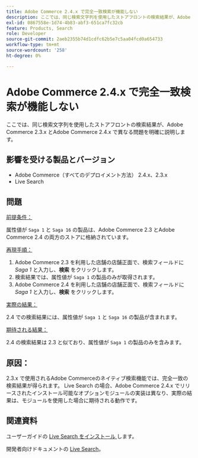 ```yaml
---
title: Adobe Commerce 2.4.x で完全一致検索が機能しない
description: ここでは、同じ検索文字列を使用したストアフロントの検索結果が、Adobe Commerce 2.3.x とAdobe Commerce 2.4.x で異なる問題を明確に説明します。
exl-id: 0867558e-1d74-4b83-abf3-651ca7fc32cb
feature: Products, Search
role: Developer
source-git-commit: 2aeb2355b74d1cdfc62b5e7c5aa04fcd0a654733
workflow-type: tm+mt
source-wordcount: '258'
ht-degree: 0%

---
```


# Adobe Commerce 2.4.x で完全一致検索が機能しない

ここでは、同じ検索文字列を使用したストアフロントの検索結果が、Adobe Commerce 2.3.x とAdobe Commerce 2.4.x で異なる問題を明確に説明します。

## 影響を受ける製品とバージョン

- Adobe Commerce（すべてのデプロイメント方法） 2.4.x、2.3.x
- Live Search

## 問題

<u> 前提条件：</u>

属性値が `Saga 1` と `Saga 16` の製品は、Adobe Commerce 2.3 とAdobe Commerce 2.4 の両方のストアに格納されています。

<u> 再現手順：</u>

1. Adobe Commerce 2.3 を利用した店舗の店舗正面で、検索フィールドに *Saga 1* と入力し、**検索** をクリックします。
1. 検索結果では、属性値が `Saga 1` の製品のみが取得されます。
1. Adobe Commerce 2.4 を利用した店舗の店舗正面で、検索フィールドに *Saga 1* と入力し、**検索** をクリックします。

<u> 実際の結果：</u>

2.4 での検索結果には、属性値が `Saga 1` と `Saga 16` の製品が含まれます。

<u> 期待される結果：</u>

2.4 の検索結果は 2.3 と似ており、属性値が `Saga 1` の製品のみを含みます。

## 原因：

2.3.x で使用されるAdobe Commerceのネイティブ検索機能では、完全一致の検索結果が得られます。 Live Search の場合、Adobe Commerce 2.4.x でリリースされたインストール可能なオプションモジュールの実装は異なり、実際の結果は、モジュールを使用した場合に期待される動作です。

## 関連資料

ユーザーガイドの [Live Search をインストール ](https://experienceleague.adobe.com/docs/commerce-merchant-services/live-search/onboard/install.html) します。

開発者向けドキュメントの [Live Search](https://experienceleague.adobe.com/en/docs/commerce-merchant-services/live-search/overview)。
